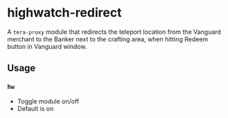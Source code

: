 # highwatch-redirect
A `tera-proxy` module that redirects the teleport location from the Vanguard merchant to the Banker next to the crafting area, when hitting Redeem button in Vanguard window.

## Usage
### `hw`
- Toggle module on/off
- Default is on
